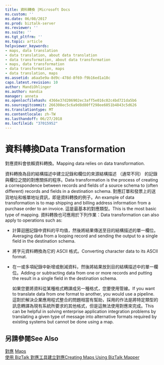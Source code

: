 ```yaml
---
title: 資料轉換 |Microsoft Docs
ms.custom: ''
ms.date: 06/08/2017
ms.prod: biztalk-server
ms.reviewer: ''
ms.suite: ''
ms.tgt_pltfrm: ''
ms.topic: article
helpviewer_keywords:
- maps, data translation
- data translation, about data translation
- data transformation, about data transformation
- maps, data transformation
- data transformation, maps
- data translation, maps
ms.assetid: a6aa5e9a-8d9c-478d-8f69-f9b16ed1a18c
caps.latest.revision: 10
author: MandiOhlinger
ms.author: mandia
manager: anneta
ms.openlocfilehash: 4366e37d206902ec3aff5e016c02c4bd721da5b6
ms.sourcegitcommit: 266308ec5c6a9d8d80ff298ee6051b4843c5d626
ms.translationtype: MT
ms.contentlocale: zh-TW
ms.lasthandoff: 06/27/2018
ms.locfileid: "37015952"
---
```

# <a name="data-transformation"></a><span data-ttu-id="1cb8e-102">資料轉換</span><span class="sxs-lookup"><span data-stu-id="1cb8e-102">Data Transformation</span></span>
<span data-ttu-id="1cb8e-103">對應資料會依賴資料轉換。</span><span class="sxs-lookup"><span data-stu-id="1cb8e-103">Mapping data relies on data transformation.</span></span>  
  
 <span data-ttu-id="1cb8e-104">資料轉換為目的結構描述中建立記錄和欄位的來源結構描述 （通常不同） 的記錄與欄位之間的對應關係的程序。</span><span class="sxs-lookup"><span data-stu-id="1cb8e-104">Data transformation is the process of creating a correspondence between records and fields of a source schema to (often different) records and fields in a destination schema.</span></span> <span data-ttu-id="1cb8e-105">對應訂單和發票上的送貨地址和帳單地址資訊，即是資料轉換的例子。</span><span class="sxs-lookup"><span data-stu-id="1cb8e-105">An example of data transformation is to map shipping and billing address information from a purchase order to an invoice.</span></span> <span data-ttu-id="1cb8e-106">這是最基本的對應類型。</span><span class="sxs-lookup"><span data-stu-id="1cb8e-106">This is the most basic type of mapping.</span></span> <span data-ttu-id="1cb8e-107">資料轉換也可應用於下列作業：</span><span class="sxs-lookup"><span data-stu-id="1cb8e-107">Data transformation can also apply to operations such as:</span></span>  
  
- <span data-ttu-id="1cb8e-108">計算迴圈記錄中資料的平均值，然後將結果傳送至目的結構描述的單一欄位。</span><span class="sxs-lookup"><span data-stu-id="1cb8e-108">Averaging data from a looping record and sending the output to a single field in the destination schema.</span></span>  
  
- <span data-ttu-id="1cb8e-109">將字元資料轉換為它的 ASCII 格式。</span><span class="sxs-lookup"><span data-stu-id="1cb8e-109">Converting character data to its ASCII format.</span></span>  
  
- <span data-ttu-id="1cb8e-110">在一或多項紀錄中新增或刪減資料，然後將結果放到目的結構描述中的單一欄位。</span><span class="sxs-lookup"><span data-stu-id="1cb8e-110">Adding or subtracting data from one or more records and putting the result in a single field in the destination schema.</span></span>  
  
  <span data-ttu-id="1cb8e-111">如果您要將資料從某種格式轉譯成另一種格式，您要使用管線。</span><span class="sxs-lookup"><span data-stu-id="1cb8e-111">If you want to translate data from one format to another, you would use a pipeline.</span></span> <span data-ttu-id="1cb8e-112">這對於解決企業應用程式整合的問題相當有幫助，採用的作法是將特定類型的訊息轉譯為現有系統所要求的其他格式，但是這無法使用對應來完成。</span><span class="sxs-lookup"><span data-stu-id="1cb8e-112">This can be helpful in solving enterprise application integration problems by translating a given type of message into alternative formats required by existing systems but cannot be done using a map.</span></span>  
  
## <a name="see-also"></a><span data-ttu-id="1cb8e-113">另請參閱</span><span class="sxs-lookup"><span data-stu-id="1cb8e-113">See Also</span></span>  
 <span data-ttu-id="1cb8e-114">[對應](../core/maps.md) </span><span class="sxs-lookup"><span data-stu-id="1cb8e-114">[Maps](../core/maps.md) </span></span>  
 [<span data-ttu-id="1cb8e-115">使用 BizTalk 對應工具建立對應</span><span class="sxs-lookup"><span data-stu-id="1cb8e-115">Creating Maps Using BizTalk Mapper</span></span>](../core/creating-maps-using-biztalk-mapper.md)